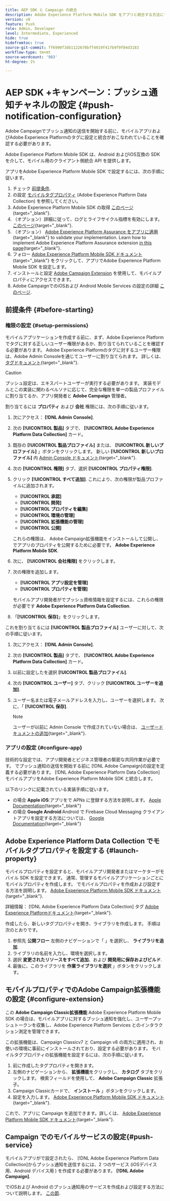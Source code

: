 ```yaml
---
title: AEP SDK と Campaign の統合
description: Adobe Experience Platform Mobile SDK をアプリと統合する方法について説明します
version: v8
feature: Push
role: Admin, Developer
level: Intermediate, Experienced
hide: true
hidefromtoc: true
source-git-commit: ff6990f3db1122670bff4919f417b9f9f04d3183
workflow-type: tm+mt
source-wordcount: '983'
ht-degree: 1%

---
```



# AEP SDK +キャンペーン：プッシュ通知チャネルの設定 {#push-notification-configuration}

Adobe Campaignでプッシュ通知の送信を開始する前に、モバイルアプリおよびAdobe Experience Platformのタグに設定と統合がおこなわれていることを確認する必要があります。

Adobe Experience Platform Mobile SDK は、Android およびiOS互換の SDK を介して、モバイル用のクライアント側統合 API を提供します。

アプリをAdobe Experience Platform Mobile SDK で設定するには、次の手順に従います。

1. チェック [前提条件](#before-starting).
1. の設定 [モバイルタグプロパティ](#launch-property) (Adobe Experience Platform Data Collection) を参照してください。
1. Adobe Experience Platform Mobile SDK の取得 [このページ](https://developer.adobe.com/client-sdks/documentation/getting-started/get-the-sdk/){target="_blank"}.
1. （オプション）詳細に従って、ログとライフサイクル指標を有効にします。 [このページ](https://developer.adobe.com/client-sdks/documentation/getting-started/enable-debug-logging/){target="_blank"}.
1. （オプション） [Adobe Experience Platform Assurance をアプリに適用](https://developer.adobe.com/client-sdks/documentation/getting-started/validate/){target="_blank"} to validate your implementation. Learn how to implement Adobe Experience Platform Assurance extension [in this page](https://developer.adobe.com/client-sdks/documentation/platform-assurance-sdk/){target="_blank"}.
1. フォロー [Adobe Experience Platform Mobile SDK ドキュメント](https://developer.adobe.com/client-sdks/documentation/getting-started/){target="_blank"} をクリックして、アプリでAdobe Experience Platform Mobile SDK を設定します。
1. インストールと設定 [Adobe Campaign Extension](#configure-extension) を使用して、モバイルプロパティにアクセスできます。
1. Adobe CampaignでのiOSおよび Android Mobile Services の設定の詳細 [このページ](../send/push.md#push-config).


## 前提条件 {#before-starting}

### 権限の設定 {#setup-permissions}

モバイルアプリケーションを作成する前に、まず、Adobe Experience Platformでタグに対する正しいユーザー権限があるか、割り当てられていることを確認する必要があります。 Adobe Experience Platformのタグに対するユーザー権限は、Adobe Admin Consoleを通じてユーザーに割り当てられます。 詳しくは、 [タグドキュメント](https://experienceleague.adobe.com/docs/experience-platform/tags/admin/user-permissions.html){target="_blank"}.

>[!CAUTION]
>
>プッシュ設定は、エキスパートユーザーが実行する必要があります。 実装モデルとこの実装に関わるペルソナに応じて、完全な権限を単一の製品プロファイルに割り当てるか、アプリ開発者と **Adobe Campaign** 管理者。

割り当てるには **プロパティ** および **会社** 権限には、次の手順に従います。

1. 次にアクセス： **[!DNL Admin Console]**.
1. 次の **[!UICONTROL 製品]** タブで、 **[!UICONTROL Adobe Experience Platform Data Collection]** カード。
1. 既存の **[!UICONTROL 製品プロファイル]** または、 **[!UICONTROL 新しいプロファイル]** 」ボタンをクリックします。 新しい **[!UICONTROL 新しいプロファイル]** 内 [Admin Console ドキュメント](https://experienceleague.adobe.com/docs/experience-platform/access-control/ui/create-profile.html#ui){target="_blank"}.
1. 次の **[!UICONTROL 権限]** タブ、選択 **[!UICONTROL プロパティ権限]**.
1. クリック **[!UICONTROL すべて追加]**. これにより、次の権限が製品プロファイルに追加されます。
   * **[!UICONTROL 承認]**
   * **[!UICONTROL 開発]**
   * **[!UICONTROL プロパティを編集]**
   * **[!UICONTROL 環境の管理]**
   * **[!UICONTROL 拡張機能の管理]**
   * **[!UICONTROL 公開]**

   これらの権限は、 Adobe Campaign拡張機能をインストールして公開し、でアプリのプロパティを公開するために必要です。 **Adobe Experience Platform Mobile SDK**.

1. 次に、 **[!UICONTROL 会社権限]** をクリックします。
1. 次の権限を追加します。

   * **[!UICONTROL アプリ設定を管理]**
   * **[!UICONTROL プロパティを管理]**

   モバイルアプリ開発者がでプッシュ資格情報を設定するには、これらの権限が必要です **Adobe Experience Platform Data Collection**.

1. 「**[!UICONTROL 保存]**」をクリックします。

これを割り当てるには **[!UICONTROL 製品プロファイル]** ユーザーに対して、次の手順に従います。

1. 次にアクセス： **[!DNL Admin Console]**.
1. 次の **[!UICONTROL 製品]** タブで、 **[!UICONTROL Adobe Experience Platform Data Collection]** カード。
1. 以前に設定したを選択 **[!UICONTROL 製品プロファイル]**.
1. 次の **[!UICONTROL ユーザー]** タブ、クリック **[!UICONTROL ユーザーを追加]**.
1. ユーザー名または電子メールアドレスを入力し、ユーザーを選択します。 次に、「 **[!UICONTROL 保存]**.

   >[!NOTE]
   >
   >ユーザーが以前に Admin Console で作成されていない場合は、 [ユーザードキュメントの追加](https://helpx.adobe.com/enterprise/using/manage-users-individually.html#add-users){target="_blank"}.

### アプリの設定 {#configure-app}

技術的な設定では、アプリ開発者とビジネス管理者の緊密な共同作業が必要です。 でプッシュ通知の送信を開始する前に [!DNL Adobe Campaign]の設定を定義する必要があります。 [!DNL Adobe Experience Platform Data Collection] モバイルアプリをAdobe Experience Platform Mobile SDK と統合します。

以下のリンクに記載されている実装手順に従います。

* の場合 **Apple iOS**:アプリをで APNs に登録する方法を説明します。 [Apple Documentation](https://developer.apple.com/documentation/usernotifications/registering_your_app_with_apns){target="_blank"}
* の場合 **Google Android**:Android で Firebase Cloud Messaging クライアントアプリを設定する方法については、 [Google Documentation](https://firebase.google.com/docs/cloud-messaging/android/client){target="_blank"}

<!--
## Add your app push credentials in Adobe Experience Platform Data Collection {#push-credentials}

After granting the correct user permissions, you now need to add your mobile application push credentials in Adobe Experience Platform Data Collection. 

The mobile app push credential registration is required to authorize Adobe to send push notifications on your behalf. Refer to the steps detailed below:

1. From [!DNL Adobe Experience Platform Data Collection], browse to **[!UICONTROL App Surfaces]** in the left rail.

1. Click **[!UICONTROL Create App Surface]** to create a new configuration.

1. Enter a **[!UICONTROL Name]** for the configuration.

1. From **[!UICONTROL Mobile Application Configuration]**, select the system and enter settings.

    * **For iOS**

        1. Enter the mobile app **Bundle Id** in the **[!UICONTROL App ID (iOS Bundle ID)]** field. The app Bundle ID can be found in the **General** tab of the primary target in **XCode**.
        
        1. Switched on the **[!UICONTROL Push Credentials]** button to add your credentials.
        
        1. Drag and drop your .p8 Apple Push Notification Authentication Key file. This key can be acquired from the **Certificates**, **Identifiers** and **Profiles** page.

        1. Provide the **Key ID**. This is a 10 character string assigned during the creation of p8 auth key. It can be found under **Keys** tab in **Certificates**, **Identifiers** and **Profiles** page.
        
        1. Provide the **Team ID**. This is a string value which can be found under the Membership tab.

    * **For Android**

        1. Provide the **[!UICONTROL App ID (Android package name)]**: usually the package name is the app id in your `build.gradle` file.

        1. Switched on the **[!UICONTROL Push Credentials]** button to add your credentials.

        1. Drag and drop the FCM push credentials. For more details on how to get the push credentials refer to [Google Documentation](https://firebase.google.com/docs/admin/setup#initialize-sdk){target="_blank"}.
    

1. Click **[!UICONTROL Save]** to create your app configuration.
-->

## Adobe Experience Platform Data Collection でモバイルタグプロパティを設定する {#launch-property}

モバイルプロパティを設定すると、モバイルアプリ開発者またはマーケターがモバイル SDK を設定できます。 通常、管理するモバイルアプリケーションごとにモバイルプロパティを作成します。 でモバイルプロパティを作成および設定する方法を説明します。 [Adobe Experience Platform Mobile SDK ドキュメント](https://developer.adobe.com/client-sdks/documentation/getting-started/create-a-mobile-property/){target="_blank"}.
<!--
To get the SDKs needed for push notification to work you will need the following SDK extensions, for both Android and iOS:

* **[!UICONTROL Mobile Core]** (installed automatically)
* **[!UICONTROL Profile]** (installed automatically)
* **[!UICONTROL Adobe Experience Platform Edge]**
* **[!UICONTROL Adobe Experience Platform Assurance]**, optional but recommended to debug the mobile implementation.
-->

詳細情報： [!DNL Adobe Experience Platform Data Collection] タグ [Adobe Experience Platformドキュメント](https://experienceleague.adobe.com/docs/platform-learn/implement-mobile-sdk/initial-configuration/configure-tags.html){target="_blank"}.

作成したら、新しいタグプロパティを開き、ライブラリを作成します。 手順は次のとおりです。

1. 参照先 **公開フロー** 左側のナビゲーションで「 」を選択し、 **ライブラリを追加**.
1. ライブラリの名前を入力し、環境を選択します。
1. 選択 **変更されたリソースをすべて追加**、および **開発用に保存およびビルド**.
1. 最後に、このライブラリを **作業ライブラリを選択** 」ボタンをクリックします。


## モバイルプロパティでのAdobe Campaign拡張機能の設定 {#configure-extension}

この **Adobe Campaign Classic拡張機能** Adobe Experience Platform Mobile SDK の場合は、モバイルアプリに対するプッシュ通知を強化し、ユーザープッシュトークンを収集し、Adobe Experience Platform Services とのインタラクション測定を管理できます。

この拡張機能は、Campaign Classicv7 と Campaign v8 の両方に適用され、お使いの環境に事前にインストールされており、設定する必要があります。 モバイルタグプロパティの拡張機能を設定するには、次の手順に従います。

1. 前に作成したタグプロパティを開きます。
1. 左側のナビゲーションから、 **拡張機能**&#x200B;をクリックし、 **カタログ** タブをクリックします。 検索フィールドを使用して、 **Adobe Campaign Classic** 拡張子。
1. Campaign Classicカードで、 **インストール** 」ボタンをクリックします。
1. 設定を入力します。 [Adobe Experience Platform Mobile SDK ドキュメント](https://developer.adobe.com/client-sdks/documentation/adobe-campaign-classic/){target="_blank"}.

これで、アプリに Campaign を追加できます。詳しくは、  [Adobe Experience Platform Mobile SDK ドキュメント](https://developer.adobe.com/client-sdks/documentation/adobe-campaign-classic/#add-campaign-classic-to-your-app){target="_blank"}.

## Campaign でのモバイルサービスの設定{#push-service}

モバイルアプリがで設定されたら、 [!DNL Adobe Experience Platform Data Collection]からプッシュ通知を送信するには、2 つのサービス (iOSデバイス用、Android デバイス用 ) を作成する必要があります。 **[!DNL Adobe Campaign]**.

でiOSおよび Android のプッシュ通知用のサービスを作成および設定する方法について説明します。 [この節](../send/push.md#push-config).
